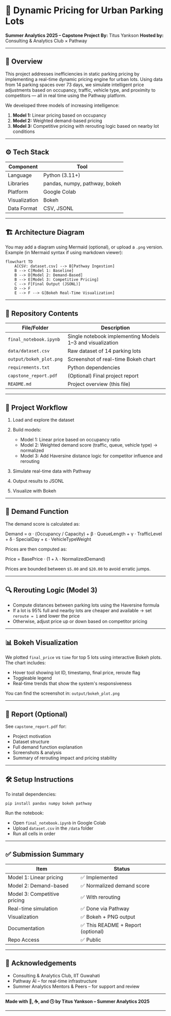 # 🚗 Dynamic Pricing for Urban Parking Lots

**Summer Analytics 2025 – Capstone Project**
**By:** Titus Yankson
**Hosted by:** Consulting & Analytics Club × Pathway

---

## 🧾 Overview

This project addresses inefficiencies in static parking pricing by implementing a real-time dynamic pricing engine for urban lots. Using data from 14 parking spaces over 73 days, we simulate intelligent price adjustments based on occupancy, traffic, vehicle type, and proximity to competitors — all in real time using the Pathway platform.

We developed three models of increasing intelligence:

1. **Model 1:** Linear pricing based on occupancy
2. **Model 2:** Weighted demand-based pricing
3. **Model 3:** Competitive pricing with rerouting logic based on nearby lot conditions

---

## ⚙️ Tech Stack

| Component     | Tool                          |
| ------------- | ----------------------------- |
| Language      | Python (3.11+)                |
| Libraries     | pandas, numpy, pathway, bokeh |
| Platform      | Google Colab                  |
| Visualization | Bokeh                         |
| Data Format   | CSV, JSONL                    |

---

## 🏗 Architecture Diagram

You may add a diagram using Mermaid (optional), or upload a `.png` version.
Example (in Mermaid syntax if using markdown viewer):

```
flowchart TD
    A[CSV: dataset.csv] --> B[Pathway Ingestion]
    B --> C[Model 1: Baseline]
    B --> D[Model 2: Demand-Based]
    B --> E[Model 3: Competitive Pricing]
    C --> F[Final Output (JSONL)]
    D --> F
    E --> F --> G[Bokeh Real-Time Visualization]
```

---

## 📂 Repository Contents

| File/Folder             | Description                                               |
| ----------------------- | --------------------------------------------------------- |
| `final_notebook.ipynb`  | Single notebook implementing Models 1–3 and visualization |
| `data/dataset.csv`      | Raw dataset of 14 parking lots                            |
| `output/bokeh_plot.png` | Screenshot of real-time Bokeh chart                       |
| `requirements.txt`      | Python dependencies                                       |
| `capstone_report.pdf`   | (Optional) Final project report                           |
| `README.md`             | Project overview (this file)                              |

---

## 🔁 Project Workflow

1. Load and explore the dataset
2. Build models:

   * Model 1: Linear price based on occupancy ratio
   * Model 2: Weighted demand score (traffic, queue, vehicle type) → normalized
   * Model 3: Add Haversine distance logic for competitor influence and rerouting
3. Simulate real-time data with Pathway
4. Output results to JSONL
5. Visualize with Bokeh

---

## 🧠 Demand Function

The demand score is calculated as:

Demand = α · (Occupancy / Capacity) + β · QueueLength + γ · TrafficLevel + δ · SpecialDay + ε · VehicleTypeWeight

Prices are then computed as:

Price = BasePrice · (1 + λ · NormalizedDemand)

Prices are bounded between `$5.00` and `$20.00` to avoid erratic jumps.

---

## 🔍 Rerouting Logic (Model 3)

* Compute distances between parking lots using the Haversine formula
* If a lot is 95% full and nearby lots are cheaper and available → set `reroute = 1` and lower the price
* Otherwise, adjust price up or down based on competitor pricing

---

## 📊 Bokeh Visualization

We plotted `final_price` vs `time` for top 5 lots using interactive Bokeh plots.
The chart includes:

* Hover tool showing lot ID, timestamp, final price, reroute flag
* Toggleable legend
* Real-time trends that show the system's responsiveness

You can find the screenshot in:
`output/bokeh_plot.png`

---

## 📄 Report (Optional)

See `capstone_report.pdf` for:

* Project motivation
* Dataset structure
* Full demand function explanation
* Screenshots & analysis
* Summary of rerouting impact and pricing stability

---

## 🛠 Setup Instructions

To install dependencies:

```
pip install pandas numpy bokeh pathway
```

Run the notebook:

* Open `final_notebook.ipynb` in Google Colab
* Upload `dataset.csv` in the `/data` folder
* Run all cells in order

---

## ✅ Submission Summary

| Item                         | Status                            |
| ---------------------------- | --------------------------------- |
| Model 1: Linear pricing      | ✅ Implemented                     |
| Model 2: Demand-based        | ✅ Normalized demand score         |
| Model 3: Competitive pricing | ✅ With rerouting                  |
| Real-time simulation         | ✅ Done via Pathway                |
| Visualization                | ✅ Bokeh + PNG output              |
| Documentation                | ✅ This README + Report (optional) |
| Repo Access                  | ✅ Public                          |

---

## 🙌 Acknowledgements

* Consulting & Analytics Club, IIT Guwahati
* Pathway AI – for real-time infrastructure
* Summer Analytics Mentors & Peers – for support and review

---

**Made with 🧠, ☕, and 🕓 by Titus Yankson – Summer Analytics 2025**

---

